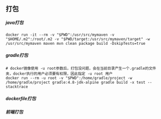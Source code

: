 ## 打包

##### java打包
```
docker run -it --rm -v "$PWD":/usr/src/mymaven -v "$HOME/.m2":/root/.m2 -v "$PWD/target:/usr/src/mymaven/target" -w /usr/src/mymaven maven mvn clean package build -DskipTests=true
```

##### gradle打包
```
# docker镜像使用 -u root参数后，打包没问题，会在当前目录产生一个.gradle的文件夹，docker执行的用户必须要有权限，因此指定 -u root 用户
docker run --rm -u root -v "$PWD":/home/gradle/project -w /home/gradle/project gradle:4.8-jdk-alpine gradle build -x test --stacktrace
```

##### dockerfile打包

##### 前端打包